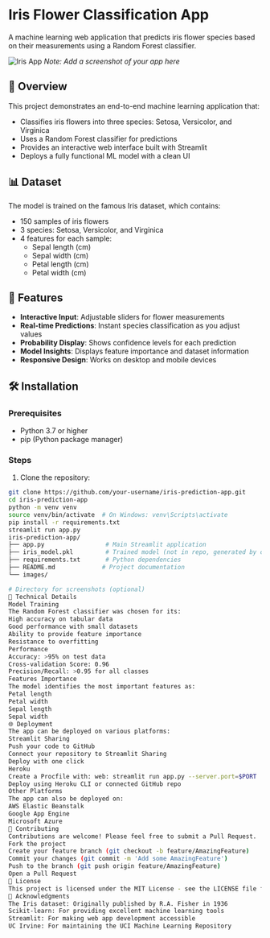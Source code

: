 # Iris Flower Classification App

A machine learning web application that predicts iris flower species based on their measurements using a Random Forest classifier.

![Iris App](https://via.placeholder.com/800x400.png?text=Iris+Flower+Classification+App)
*Note: Add a screenshot of your app here*

## 🌸 Overview

This project demonstrates an end-to-end machine learning application that:
- Classifies iris flowers into three species: Setosa, Versicolor, and Virginica
- Uses a Random Forest classifier for predictions
- Provides an interactive web interface built with Streamlit
- Deploys a fully functional ML model with a clean UI

## 📊 Dataset

The model is trained on the famous Iris dataset, which contains:
- 150 samples of iris flowers
- 3 species: Setosa, Versicolor, and Virginica
- 4 features for each sample:
  - Sepal length (cm)
  - Sepal width (cm)
  - Petal length (cm)
  - Petal width (cm)

## 🚀 Features

- **Interactive Input**: Adjustable sliders for flower measurements
- **Real-time Predictions**: Instant species classification as you adjust values
- **Probability Display**: Shows confidence levels for each prediction
- **Model Insights**: Displays feature importance and dataset information
- **Responsive Design**: Works on desktop and mobile devices

## 🛠️ Installation

### Prerequisites
- Python 3.7 or higher
- pip (Python package manager)

### Steps
1. Clone the repository:
```bash
git clone https://github.com/your-username/iris-prediction-app.git
cd iris-prediction-app
python -m venv venv
source venv/bin/activate  # On Windows: venv\Scripts\activate
pip install -r requirements.txt
streamlit run app.py
iris-prediction-app/
├── app.py                 # Main Streamlit application
├── iris_model.pkl         # Trained model (not in repo, generated by code)
├── requirements.txt       # Python dependencies
├── README.md             # Project documentation
└── images/             

# Directory for screenshots (optional) 
🔧 Technical Details
Model Training
The Random Forest classifier was chosen for its:
High accuracy on tabular data
Good performance with small datasets
Ability to provide feature importance
Resistance to overfitting
Performance
Accuracy: >95% on test data
Cross-validation Score: 0.96
Precision/Recall: >0.95 for all classes
Features Importance
The model identifies the most important features as:
Petal length
Petal width
Sepal length
Sepal width
🌐 Deployment
The app can be deployed on various platforms:
Streamlit Sharing
Push your code to GitHub
Connect your repository to Streamlit Sharing
Deploy with one click
Heroku
Create a Procfile with: web: streamlit run app.py --server.port=$PORT
Deploy using Heroku CLI or connected GitHub repo
Other Platforms
The app can also be deployed on:
AWS Elastic Beanstalk
Google App Engine
Microsoft Azure
🤝 Contributing
Contributions are welcome! Please feel free to submit a Pull Request.
Fork the project
Create your feature branch (git checkout -b feature/AmazingFeature)
Commit your changes (git commit -m 'Add some AmazingFeature')
Push to the branch (git push origin feature/AmazingFeature)
Open a Pull Request
📝 License
This project is licensed under the MIT License - see the LICENSE file for details.
🙏 Acknowledgments
The Iris dataset: Originally published by R.A. Fisher in 1936
Scikit-learn: For providing excellent machine learning tools
Streamlit: For making web app development accessible
UC Irvine: For maintaining the UCI Machine Learning Repository

